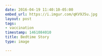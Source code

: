 ```yaml
---
date: 2016-04-19 11:40:10-05:00
embed_url: https://i.imgur.com/qKV9J5u.jpg
layout: post
tags:
- vaccination
timestamp: 1461084010
title: Bedtime Story
type: image

---
```


